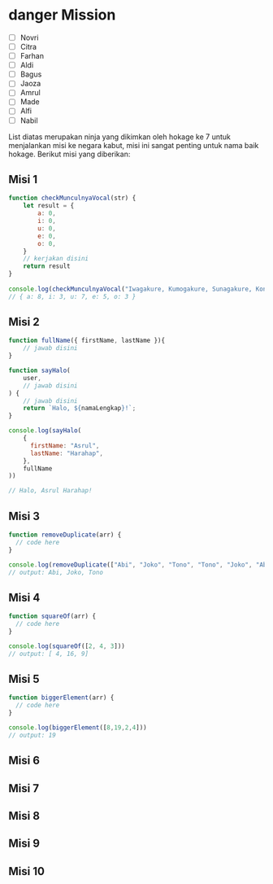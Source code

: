 # danger Mission

- [ ] Novri
- [ ] Citra
- [ ] Farhan
- [ ] Aldi
- [ ] Bagus
- [ ] Jaoza
- [ ] Amrul
- [ ] Made
- [ ] Alfi
- [ ] Nabil

List diatas merupakan ninja yang dikimkan oleh hokage ke 7 untuk menjalankan misi ke negara kabut, misi ini sangat penting untuk nama baik hokage. Berikut misi yang diberikan:

## Misi 1

```js
function checkMunculnyaVocal(str) {
    let result = {
        a: 0,
        i: 0,
        u: 0,
        e: 0,
        o: 0,
    }
    // kerjakan disini
    return result
}
  
console.log(checkMunculnyaVocal("Iwagakure, Kumogakure, Sunagakure, Konohagakure, Kirigakure"))
// { a: 8, i: 3, u: 7, e: 5, o: 3 }
```

## Misi 2

```js
function fullName({ firstName, lastName }){
    // jawab disini
}

function sayHalo(
    user, 
    // jawab disini
) {
    // jawab disini
    return `Halo, ${namaLengkap}!`;
}

console.log(sayHalo(
    {
      firstName: "Asrul",
      lastName: "Harahap",
    },
    fullName
))

// Halo, Asrul Harahap!
```

## Misi 3

```js
function removeDuplicate(arr) {
  // code here
}

console.log(removeDuplicate(["Abi", "Joko", "Tono", "Tono", "Joko", "Abi"]))
// output: Abi, Joko, Tono
```

## Misi 4

```js
function squareOf(arr) {
  // code here
}

console.log(squareOf([2, 4, 3]))
// output: [ 4, 16, 9]
```

## Misi 5

```js
function biggerElement(arr) {
  // code here
}

console.log(biggerElement([8,19,2,4]))
// output: 19
```

## Misi 6

## Misi 7

## Misi 8

## Misi 9

## Misi 10
